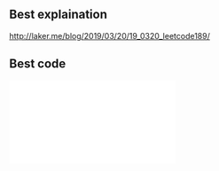 ## Best explaination
http://laker.me/blog/2019/03/20/19_0320_leetcode189/

## Best code
![189.rotate-array](189.rotate-array.py)

